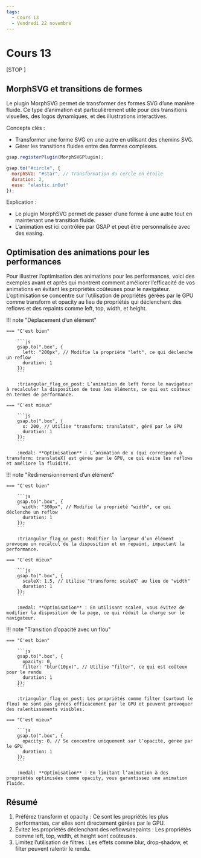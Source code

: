 ```yaml
---
tags:
  - Cours 13
  - Vendredi 22 novembre
---
```


# Cours 13

[STOP ]

## MorphSVG et transitions de formes

Le plugin MorphSVG permet de transformer des formes SVG d’une manière fluide. Ce type d’animation est particulièrement utile pour des transitions visuelles, des logos dynamiques, et des illustrations interactives.

Concepts clés :

*	Transformer une forme SVG en une autre en utilisant des chemins SVG.
*	Gérer les transitions fluides entre des formes complexes.

```js
gsap.registerPlugin(MorphSVGPlugin);

gsap.to("#circle", {
  morphSVG: "#star", // Transformation du cercle en étoile
  duration: 2,
  ease: "elastic.inOut"
});
```

Explication :

*	Le plugin MorphSVG permet de passer d’une forme à une autre tout en maintenant une transition fluide.
*	L’animation est ici contrôlée par GSAP et peut être personnalisée avec des easing.

## Optimisation des animations pour les performances

Pour illustrer l’optimisation des animations pour les performances, voici des exemples avant et après qui montrent comment améliorer l’efficacité de vos animations en évitant les propriétés coûteuses pour le navigateur. L’optimisation se concentre sur l’utilisation de propriétés gérées par le GPU comme transform et opacity au lieu de propriétés qui déclenchent des reflows et des repaints comme left, top, width, et height.

!!! note "Déplacement d’un élément"

    === "C'est bien"

        ```js
        gsap.to(".box", {
          left: "200px", // Modifie la propriété "left", ce qui déclenche un reflow
          duration: 1
        });
        ```

        :triangular_flag_on_post: L’animation de left force le navigateur à recalculer la disposition de tous les éléments, ce qui est coûteux en termes de performance.

    === "C'est mieux"

        ```js
        gsap.to(".box", {
          x: 200, // Utilise "transform: translateX", géré par le GPU
          duration: 1
        });
        ```

        :medal: **Optimisation** : L’animation de x (qui correspond à transform: translateX) est gérée par le GPU, ce qui évite les reflows et améliore la fluidité.

!!! note "Redimensionnement d’un élément"

    === "C'est bien"

        ```js
        gsap.to(".box", {
          width: "300px", // Modifie la propriété "width", ce qui déclenche un reflow
          duration: 1
        });
        ```

        :triangular_flag_on_post: Modifier la largeur d’un élément provoque un recalcul de la disposition et un repaint, impactant la performance.

    === "C'est mieux"

        ```js
        gsap.to(".box", {
          scaleX: 1.5, // Utilise "transform: scaleX" au lieu de "width"
          duration: 1
        });
        ```

        :medal: **Optimisation** : En utilisant scaleX, vous évitez de modifier la disposition de la page, ce qui réduit la charge sur le navigateur.

!!! note "Transition d’opacité avec un flou"

    === "C'est bien"

        ```js
        gsap.to(".box", {
          opacity: 0,
          filter: "blur(10px)", // Utilise "filter", ce qui est coûteux pour le rendu
          duration: 1
        });
        ```

        :triangular_flag_on_post: Les propriétés comme filter (surtout le flou) ne sont pas gérées efficacement par le GPU et peuvent provoquer des ralentissements visibles.

    === "C'est mieux"

        ```js
        gsap.to(".box", {
          opacity: 0, // Se concentre uniquement sur l’opacité, gérée par le GPU
          duration: 1
        });
        ```

        :medal: **Optimisation** : En limitant l’animation à des propriétés optimisées comme opacity, vous garantissez une animation fluide.

## Résumé

1. Préférez transform et opacity : Ce sont les propriétés les plus performantes, car elles sont directement gérées par le GPU.
2. Évitez les propriétés déclenchant des reflows/repaints : Les propriétés comme left, top, width, et height sont coûteuses.
3. Limitez l’utilisation de filtres : Les effets comme blur, drop-shadow, et filter peuvent ralentir le rendu.
